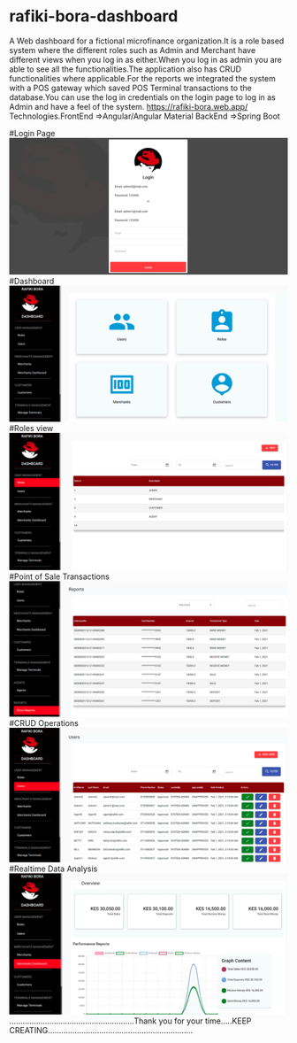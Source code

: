 # rafiki-bora-dashboard
A Web dashboard for a fictional microfinance organization.It is a role based system where the different roles such as Admin and Merchant 
have different views when you log in as either.When you log in as admin you are able to see all the functionalities.The application also
has CRUD functionalities where applicable.For the reports we integrated the system with a POS gateway which saved POS Terminal transactions
to the database.You can use the log in credentials on the login page to log in as Admin and have a feel of the 
system. <Link to website> https://rafiki-bora.web.app/
 Technologies.FrontEnd =>Angular/Angular Material
              BackEnd  =>Spring Boot
  

#Login Page
![](images/rafiki1)
#Dashboard
![](images/rafiki2)
#Roles view
![](images/rafiki3)
#Point of Sale Transactions
![](images/rafiki4)
#CRUD Operations
![](images/rafiki5)
#Realtime Data Analysis
![](images/rafiki6)
........................................................Thank you for your time.....KEEP CREATING.................................................................
